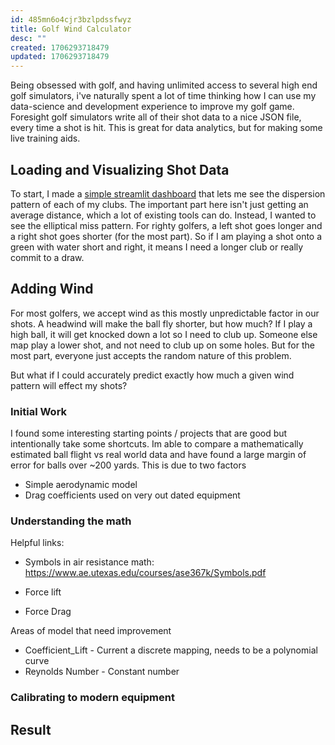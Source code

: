 ```yaml
---
id: 485mn6o4cjr3bzlpdssfwyz
title: Golf Wind Calculator
desc: ""
created: 1706293718479
updated: 1706293718479
---
```

Being obsessed with golf, and having unlimited access to several high end golf simulators, i've naturally spent a lot of time thinking how I can use my data-science and development experience to improve my golf game. Foresight golf simulators write all of their shot data to a nice JSON file, every time a shot is hit. This is great for data analytics, but for making some live training aids. 

## Loading and Visualizing Shot Data
To start, I made a [simple streamlit dashboard](https://fsx-golf-shot-viewer.streamlit.app/) that lets me see the dispersion pattern of each of my clubs. The important part here isn't just getting an average distance, which a lot of existing tools can do. Instead, I wanted to see the elliptical miss pattern. For righty golfers, a left shot goes longer and a right shot goes shorter (for the most part). So if I am playing a shot onto a green with water short and right, it means I need a longer club or really commit to a draw.

## Adding Wind 
For most golfers, we accept wind as this mostly unpredictable factor in our shots. A headwind will make the ball fly shorter, but how much? If I play a high ball, it will get knocked down a lot so I need to club up. Someone else map play a lower shot, and not need to club up on some holes. But for the most part, everyone just accepts the random nature of this problem.

But what if I could accurately predict exactly how much a given wind pattern will effect my shots? 

### Initial Work

I found some interesting starting points / projects that are good but intentionally take some shortcuts. Im able to compare a mathematically estimated ball flight vs real world data and have found a large margin of error for balls over ~200 yards. This is due to two factors
- Simple aerodynamic model
- Drag coefficients used on very out dated equipment

### Understanding the math

Helpful links:
- Symbols in air resistance math: https://www.ae.utexas.edu/courses/ase367k/Symbols.pdf

- Force lift
- Force Drag

Areas of model that need improvement
- Coefficient_Lift - Current a discrete mapping, needs to be a polynomial curve
- Reynolds Number - Constant number


### Calibrating to modern equipment

## Result
